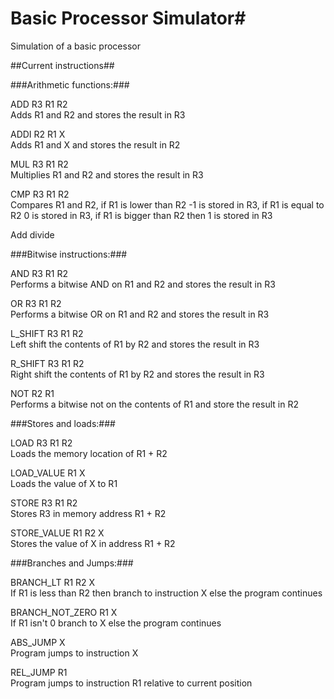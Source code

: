 # Basic Processor Simulator#
Simulation of a basic processor


##Current instructions##

###Arithmetic functions:###

ADD R3 R1 R2  
Adds R1 and R2 and stores the result in R3

ADDI R2 R1 X  
Adds R1 and X and stores the result in R2

MUL R3 R1 R2  
Multiplies R1 and R2 and stores the result in R3

CMP R3 R1 R2  
Compares R1 and R2, if R1 is lower than R2 -1 is stored in R3,
if R1 is equal to R2 0 is stored in R3,
if R1 is bigger than R2 then 1 is stored in R3

Add divide  

###Bitwise instructions:###

AND R3 R1 R2  
Performs a bitwise AND on R1 and R2 and stores the result in R3

OR R3 R1 R2  
Performs a bitwise OR on R1 and R2 and stores the result in R3

L_SHIFT R3 R1 R2  
Left shift the contents of R1 by R2 and stores the result in R3

R_SHIFT R3 R1 R2  
Right shift the contents of R1 by R2 and stores the result in R3

NOT R2 R1  
Performs a bitwise not on the contents of R1 and store the result in R2

###Stores and loads:###

LOAD R3 R1 R2  
Loads the memory location of R1 + R2

LOAD_VALUE R1 X  
Loads the value of X to R1

STORE R3 R1 R2  
Stores R3 in memory address R1 + R2

STORE_VALUE R1 R2 X  
Stores the value of X in address R1 + R2

###Branches and Jumps:###

BRANCH_LT R1 R2 X  
If R1 is less than R2 then branch to instruction X else the program continues

BRANCH_NOT_ZERO R1 X  
If R1 isn't 0 branch to X else the program continues

ABS_JUMP X  
Program jumps to instruction X

REL_JUMP R1  
Program jumps to instruction R1 relative to current position
